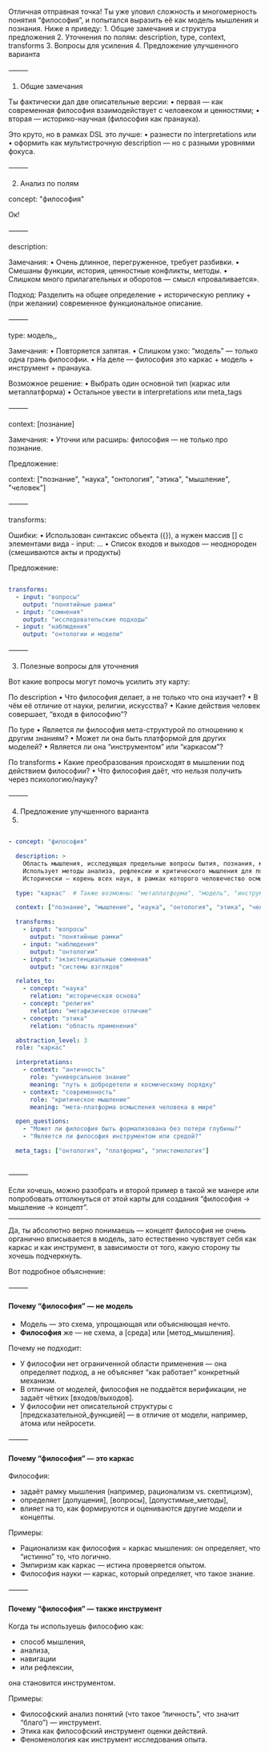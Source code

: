 
Отличная отправная точка! Ты уже уловил сложность и многомерность понятия “философия”, и попытался выразить её как модель мышления и познания. Ниже я приведу:
	1.	Общие замечания и структура предложения
	2.	Уточнения по полям: description, type, context, transforms
	3.	Вопросы для усиления
	4.	Предложение улучшенного варианта

⸻

1. Общие замечания

Ты фактически дал две описательные версии:
	•	первая — как современная философия взаимодействует с человеком и ценностями;
	•	вторая — историко-научная (философия как пранаука).

Это круто, но в рамках DSL это лучше:
	•	разнести по interpretations или
	•	оформить как мультистрочную description — но с разными уровнями фокуса.

⸻

2. Анализ по полям

concept: "философия"

Ок!

⸻

description:

Замечания:
	•	Очень длинное, перегруженное, требует разбивки.
	•	Смешаны функции, история, ценностные конфликты, методы.
	•	Слишком много прилагательных и оборотов — смысл «проваливается».

Подход:
Разделить на общее определение + историческую реплику + (при желании) современное функциональное описание.

⸻

type: модель,,

Замечания:
	•	Повторяется запятая.
	•	Слишком узко: “модель” — только одна грань философии.
	•	На деле — философия это каркас + модель + инструмент + пранаука.

Возможное решение:
	•	Выбрать один основной тип (каркас или метаплатформа)
	•	Остальное увести в interpretations или meta_tags

⸻

context: [познание]

Замечания:
	•	Уточни или расширь: философия — не только про познание.

Предложение:

context: ["познание", "наука", "онтология", "этика", "мышление", "человек"]


⸻

transforms:

Ошибки:
	•	Использован синтаксис объекта ({}), а нужен массив [] с элементами вида - input: ...
	•	Список входов и выходов — неоднороден (смешиваются акты и продукты)

Предложение:

```yaml

transforms:
  - input: "вопросы"
    output: "понятийные рамки"
  - input: "сомнения"
    output: "исследовательские подходы"
  - input: "наблюдения"
    output: "онтологии и модели"

```
⸻

3. Полезные вопросы для уточнения

Вот какие вопросы могут помочь усилить эту карту:

По description
	•	Что философия делает, а не только что она изучает?
	•	В чём её отличие от науки, религии, искусства?
	•	Какие действия человек совершает, “входя в философию”?

По type
	•	Является ли философия мета-структурой по отношению к другим знаниям?
	•	Может ли она быть платформой для других моделей?
	•	Является ли она “инструментом” или “каркасом”?

По transforms
	•	Какие преобразования происходят в мышлении под действием философии?
	•	Что философия даёт, что нельзя получить через психологию/науку?

⸻

4. Предложение улучшенного варианта
5. 
```yaml

- concept: "философия"

  description: >
    Область мышления, исследующая предельные вопросы бытия, познания, морали, сознания и языка.
    Использует методы анализа, рефлексии и критического мышления для построения онтологий, понятийных рамок и подходов к пониманию мира и человека.
    Исторически — корень всех наук, в рамках которого человечество осмысливало мир вне религиозных догм.

  type: "каркас"  # Также возможны: "метаплатформа", "модель", "инструмент"

  context: ["познание", "мышление", "наука", "онтология", "этика", "человек"]

  transforms:
    - input: "вопросы"
      output: "понятийные рамки"
    - input: "наблюдения"
      output: "онтологии"
    - input: "экзистенциальные сомнения"
      output: "системы взглядов"

  relates_to:
    - concept: "наука"
      relation: "историческая основа"
    - concept: "религия"
      relation: "метафизическое отличие"
    - concept: "этика"
      relation: "область применения"

  abstraction_level: 3
  role: "каркас"

  interpretations:
    - context: "античность"
      role: "универсальное знание"
      meaning: "путь к добродетели и космическому порядку"
    - context: "современность"
      role: "критическое мышление"
      meaning: "мета-платформа осмысления человека в мире"

  open_questions:
    - "Может ли философия быть формализована без потери глубины?"
    - "Является ли философия инструментом или средой?"

  meta_tags: ["онтология", "платформа", "эпистемология"]
  
```

⸻

Если хочешь, можно разобрать и второй пример в такой же манере или попробовать оттолкнуться от этой карты для создания “философия → мышление → концепт”.



---


Да, ты абсолютно верно понимаешь — концепт философия не очень органично вписывается в модель, зато естественно чувствует себя как каркас и как инструмент, в зависимости от того, какую сторону ты хочешь подчеркнуть.

Вот подробное объяснение:

⸻

#### Почему “философия” — не модель

- Модель — это схема, упрощающая или объясняющая нечто.
- **Философия** же — не схема, а [среда] или [метод_мышления].

Почему не подходит:
- У философии нет ограниченной области применения — она определяет подход, а не объясняет “как работает” конкретный механизм.
- В отличие от моделей, философия не поддаётся верификации, не задаёт чётких [входов/выходов].
- У философии нет описательной структуры с [предсказательной_функцией] — в отличие от модели, например, атома или нейросети.

⸻

#### Почему “философия” — это каркас

Философия:
- задаёт рамку мышления (например, рационализм vs. скептицизм),
- определяет [допущения], [вопросы], [допустимые_методы],
- влияет на то, как формируются и оцениваются другие модели и концепты.

Примеры:

- Рационализм как философия = каркас мышления: он определяет, что “истинно” то, что логично.
- Эмпиризм как каркас — истина проверяется опытом.
- Философия науки — каркас, который определяет, что такое знание.

⸻

#### Почему “философия” — также инструмент

Когда ты используешь философию как:
- способ мышления, 
- анализа, 
- навигации 
- или рефлексии, 

она становится инструментом.

Примеры:
- Философский анализ понятий (что такое “личность”, что значит “благо”) — инструмент.
- Этика как философский инструмент оценки действий.
- Феноменология как инструмент исследования опыта.
